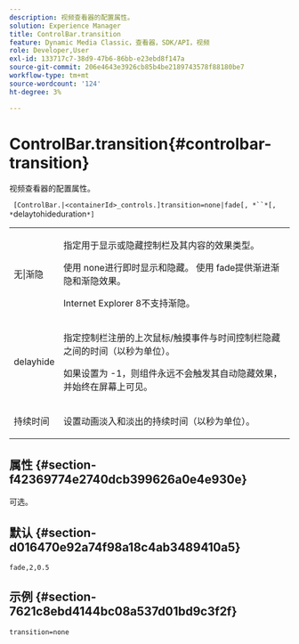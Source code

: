 ```yaml
---
description: 视频查看器的配置属性。
solution: Experience Manager
title: ControlBar.transition
feature: Dynamic Media Classic，查看器，SDK/API，视频
role: Developer,User
exl-id: 133717c7-38d9-47b6-86bb-e23ebd8f147a
source-git-commit: 206e4643e3926cb85b4be2189743578f88180be7
workflow-type: tm+mt
source-wordcount: '124'
ht-degree: 3%

---
```


# ControlBar.transition{#controlbar-transition}

视频查看器的配置属性。

` [ControlBar.|<containerId>_controls.]transition=none|fade[, *``*[, *`delaytohideduration`*]`

<table id="table_C616483932C2482CA9794DDD7313FD7C"> 
 <tbody> 
  <tr> 
   <td colname="col1"> <p> <span class="codeph"> 无|渐隐</span> </p> </td> 
   <td colname="col2"> <p> 指定用于显示或隐藏控制栏及其内容的效果类型。 </p> <p>使用<span class="codeph"> none</span>进行即时显示和隐藏。 使用<span class="codeph"> fade</span>提供渐进渐隐和渐隐效果。 </p> <p>Internet Explorer 8不支持渐隐。 </p> </td> 
  </tr> 
  <tr> 
   <td colname="col1"> <p> <span class="codeph"> <span class="varname"> delayhide</span> </span> </p> </td> 
   <td colname="col2"> <p>指定控制栏注册的上次鼠标/触摸事件与时间控制栏隐藏之间的时间（以秒为单位）。 </p> <p> 如果设置为<span class="codeph"> -1</span>，则组件永远不会触发其自动隐藏效果，并始终在屏幕上可见。 </p> </td> 
  </tr> 
  <tr> 
   <td colname="col1"> <p> <span class="codeph"> <span class="varname"> 持续时间</span> </span> </p> </td> 
   <td colname="col2"> <p>设置动画淡入和淡出的持续时间（以秒为单位）。 </p> </td> 
  </tr> 
 </tbody> 
</table>

## 属性 {#section-f42369774e2740dcb399626a0e4e930e}

可选。

## 默认 {#section-d016470e92a74f98a18c4ab3489410a5}

`fade,2,0.5`

## 示例 {#section-7621c8ebd4144bc08a537d01bd9c3f2f}

```
transition=none
```

